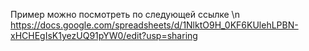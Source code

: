 Пример можно посмотреть по следующей ссылке \n
https://docs.google.com/spreadsheets/d/1NlktO9H_0KF6KUlehLPBN-xHCHEgIsK1yezUQ91pYW0/edit?usp=sharing
